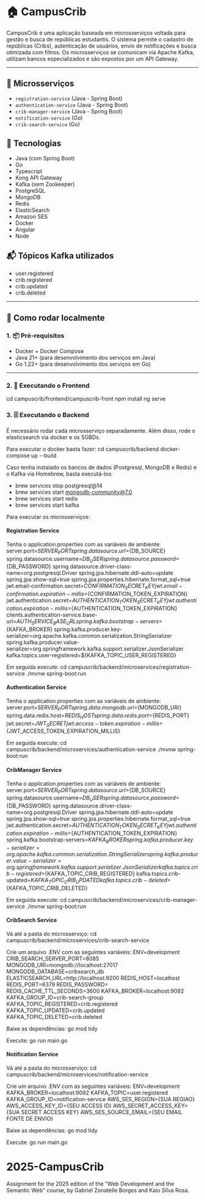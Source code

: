 # 🏠 CampusCrib

CampusCrib é uma aplicação baseada em microsserviços voltada para gestão e busca de repúblicas estudantis. O sistema permite o cadastro de repúblicas (Cribs), autenticação de usuários, envio de notificações e busca otimizada com filtros. Os microsserviços se comunicam via Apache Kafka, utilizam bancos especializados e são expostos por um API Gateway.

---

## 🧩 Microsserviços

- `registration-service` (Java - Spring Boot)
- `authentication-service` (Java - Spring Boot)
- `crib-manager-service` (Java - Spring Boot)
- `notification-service` (Go)
- `crib-search-service` (Go)

## 🧠 Tecnologias
- Java (com Spring Boot)
- Go
- Typescript
- Kong API Gateway
- Kafka (sem Zookeeper)
- PostgreSQL
- MongoDB
- Redis
- ElasticSearch
- Amazon SES
- Docker
- Angular
- Node

## 📬 Tópicos Kafka utilizados
- user.registered
- crib.registered
- crib.updated
- crib.deleted

---

## 🚀 Como rodar localmente

### 1. 📦 Pré-requisitos

- Docker + Docker Compose
- Java 21+ (para desenvolvimento dos serviços em Java)
- Go 1.22+ (para desenvolvimento dos serviços em Go)

---

### 2. 🌠 Executando o Frontend
cd campuscrib/frontend/campuscrib-front
npm install
ng serve

### 3. 🗄️ Executando o Backend
É necessário rodar cada microsserviço separadamente. Além disso, rode o elasticsearch via docker e os SGBDs.

Para executar o docker basta fazer:
cd campuscrib/backend
docker-compose up --build

Caso tenha instalado os bancos de dados (Postgresql, MongoDB e Redis) e o Kafka via Homebrew, basta executá-los:
- brew services stop postgresql@14
- brew services start mongodb-community@7.0
- brew services start redis
- brew services start kafka

Para executar os microsserviços:

#### Registration Service
Tenha o application.properties com as variáveis de ambiente:
server.port=${SERVER_PORT}
spring.datasource.url=${DB_SOURCE}
spring.datasource.username=${DB_USER}
spring.datasource.password=${DB_PASSWORD}
spring.datasource.driver-class-name=org.postgresql.Driver
spring.jpa.hibernate.ddl-auto=update
spring.jpa.show-sql=true
spring.jpa.properties.hibernate.format_sql=true
jwt.email-confirmation.secret=${CONFIRMATION_SECRET_KEY}
jwt.email-confirmation.expiration-millis=${CONFIRMATION_TOKEN_EXPIRATION}
jwt.authentication.secret=${AUTHENTICATION_TOKEN_SECRET_KEY}
jwt.authentication.expiration-millis=${AUTHENTICATION_TOKEN_EXPIRATION}
clients.authentication-service.base-url=${AUTH_SERVICE_BASE_URL}
spring.kafka.bootstrap-servers=${KAFKA_BROKER}
spring.kafka.producer.key-serializer=org.apache.kafka.common.serialization.StringSerializer
spring.kafka.producer.value-serializer=org.springframework.kafka.support.serializer.JsonSerializer
kafka.topics.user-registered=${KAFKA_TOPIC_USER_REGISTERED}

Em seguida execute:
cd campuscrib/backend/microservices/registration-service
./mvnw spring-boot:run

#### Authentication Service
Tenha o application.properties com as variáveis de ambiente:
server.port=${SERVER_PORT}
spring.data.mongodb.uri=${MONGODB_URI}
spring.data.redis.host=${REDIS_HOST}
spring.data.redis.port=${REDIS_PORT}
jwt.secret=${JWT_SECRET}
jwt.access-token.expiration-millis=${JWT_ACCESS_TOKEN_EXPIRATION_MILLIS}

Em seguida execute:
cd campuscrib/backend/microservices/authentication-service
./mvnw spring-boot:run

#### CribManager Service
Tenha o application.properties com as variáveis de ambiente:
server.port=${SERVER_PORT}
spring.datasource.url=${DB_SOURCE}
spring.datasource.username=${DB_USER}
spring.datasource.password=${DB_PASSWORD}
spring.datasource.driver-class-name=org.postgresql.Driver
spring.jpa.hibernate.ddl-auto=update
spring.jpa.show-sql=true
spring.jpa.properties.hibernate.format_sql=true
jwt.authentication.secret=${AUTHENTICATION_TOKEN_SECRET_KEY}
jwt.authentication.expiration-millis=${AUTHENTICATION_TOKEN_EXPIRATION}
spring.kafka.bootstrap-servers=${KAFKA_BROKER}
spring.kafka.producer.key-serializer=org.apache.kafka.common.serialization.StringSerializer
spring.kafka.producer.value-serializer=org.springframework.kafka.support.serializer.JsonSerializer
kafka.topics.crib-registered=${KAFKA_TOPIC_CRIB_REGISTERED}
kafka.topics.crib-updated=${KAFKA_TOPIC_CRIB_UPDATED}
kafka.topics.crib-deleted=${KAFKA_TOPIC_CRIB_DELETED}

Em seguida execute:
cd campuscrib/backend/microservices/crib-manager-service
./mvnw spring-boot:run

#### CribSearch Service
Vá até a pasta do microsserviço:
cd campuscrib/backend/microservices/crib-search-service

Crie um arquivo .ENV com as seguintes variáveis:
ENV=development
CRIB_SEARCH_SERVER_PORT=8085
MONGODB_URI=mongodb://localhost:27017
MONGODB_DATABASE=cribsearch_db
ELASTICSEARCH_URL=http://localhost:9200
REDIS_HOST=localhost
REDIS_PORT=6379
REDIS_PASSWORD=
REDIS_CACHE_TTL_SECONDS=3600
KAFKA_BROKER=localhost:9092
KAFKA_GROUP_ID=crib-search-group
KAFKA_TOPIC_REGISTERED=crib.registered
KAFKA_TOPIC_UPDATED=crib.updated
KAFKA_TOPIC_DELETED=crib.deleted

Baixe as dependências:
go mod tidy

Execute:
go run main.go

#### Notification Service
Vá até a pasta do microsserviço:
cd campuscrib/backend/microservices/notification-service

Crie um arquivo .ENV com as seguintes variáveis:
ENV=development
KAFKA_BROKER=localhost:9092
KAFKA_TOPIC=user.registered
KAFKA_GROUP_ID=notification-service
AWS_SES_REGION={SUA REGIAO}
AWS_ACCESS_KEY_ID={SEU ACCESS ID}
AWS_SECRET_ACCESS_KEY={SUA SECRET ACCESS KEY}
AWS_SES_SOURCE_EMAIL={SEU EMAIL FONTE DE ENVIO}

Baixe as dependências:
go mod tidy

Execute:
go run main.go

# 2025-CampusCrib
Assignment for the 2025 edition of the "Web Development and the Semantic Web" course, by Gabriel Zonatelle Borges and Kaio Silva Rosa.
